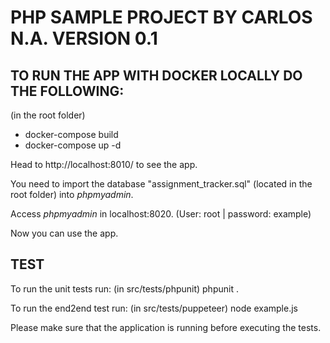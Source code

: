 # PHP SAMPLE PROJECT BY CARLOS N.A. VERSION 0.1


## TO RUN THE APP WITH DOCKER LOCALLY DO THE FOLLOWING:

(in the root folder)
- docker-compose build
- docker-compose up -d 

Head to http://localhost:8010/ to see the app.

You need to import the database "assignment_tracker.sql" (located in the root folder) into *phpmyadmin*.

Access *phpmyadmin* in localhost:8020. (User: root | password: example)

Now you can use the app.

## TEST

To run the unit tests run: (in src/tests/phpunit) phpunit .

To run the end2end test run: (in src/tests/puppeteer) node example.js 

Please make sure that the application is running before executing the tests.
